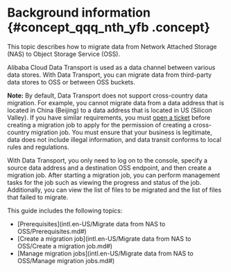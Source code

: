 # Background information {#concept_qqq_nth_yfb .concept}

This topic describes how to migrate data from Network Attached Storage \(NAS\) to Object Storage Service \(OSS\).

Alibaba Cloud Data Transport is used as a data channel between various data stores. With Data Transport, you can migrate data from third-party data stores to OSS or between OSS buckets.

**Note:** By default, Data Transport does not support cross-country data migration. For example, you cannot migrate data from a data address that is located in China \(Beijing\) to a data address that is located in US \(Silicon Valley\). If you have similar requirements, you must [open a ticket](https://selfservice.console.aliyun.com/) before creating a migration job to apply for the permission of creating a cross-country migration job. You must ensure that your business is legitimate, data does not include illegal information, and data transit conforms to local rules and regulations.

With Data Transport, you only need to log on to the console, specify a source data address and a destination OSS endpoint, and then create a migration job. After starting a migration job, you can perform management tasks for the job such as viewing the progress and status of the job. Additionally, you can view the list of files to be migrated and the list of files that failed to migrate.

This guide includes the following topics:

-   [Prerequisites](intl.en-US/Migrate data from NAS to OSS/Prerequisites.md#)
-   [Create a migration job](intl.en-US/Migrate data from NAS to OSS/Create a migration job.md#)
-   [Manage migration jobs](intl.en-US/Migrate data from NAS to OSS/Manage migration jobs.md#)

